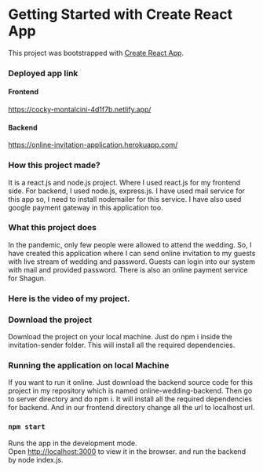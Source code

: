 # Getting Started with Create React App

This project was bootstrapped with [Create React App](https://github.com/facebook/create-react-app).

### Deployed app link
#### Frontend
https://cocky-montalcini-4d1f7b.netlify.app/
#### Backend
https://online-invitation-application.herokuapp.com/

### How this project made?

It is a react.js and node.js project. Where I used react.js for my frontend side.
For backend, I used node.js, express.js. 
I have used mail service for this app so, I need to install nodemailer for this service.
I have also used google payment gateway in this application too.

### What this project does

In the pandemic, only few people were allowed to attend the wedding. So,
I have created this application where I can send online invitation to my guests with
live stream of wedding and password.
Guests can login into our system with mail and provided password.
There is also an online payment service for Shagun.

### Here is the video of my project.


### Download the project

Download the project on your local machine.
Just do npm i inside the invitation-sender folder. This will install all
the required dependencies.

### Running the application on local Machine

If you want to run it online. Just download the backend source code for this project in my repository
 which is named online-wedding-backend. Then go to server directory and do npm i. It will install all
 the required dependencies for backend. And in our frontend directory change all the url to localhost url.

### `npm start`

Runs the app in the development mode.\
Open [http://localhost:3000](http://localhost:3000) to view it in the browser.
and run the backend by node index.js.

